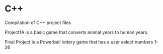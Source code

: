 # C++
Compilation of C++ project files

Project1A is a basic game that converts animal years to human years. 

Final Project is a Powerball lottery game that has a user select numbers 1-26
